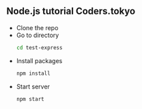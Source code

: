 ## Node.js tutorial Coders.tokyo

- Clone the repo
- Go to directory
  ```bash
  cd test-express
  ```
- Install packages
  ```bash
  npm install
  ```
- Start server
  ```bash
  npm start
  ```
